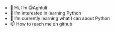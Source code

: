 - 👋 Hi, I’m @AghIuli
- 👀 I’m interested in learning Python
- 🌱 I’m currently learning what I can about Python
- 📫 How to reach me on github

<!---
AghIuli/AghIuli is a ✨ special ✨ repository because its `README.md` (this file) appears on your GitHub profile.
You can click the Preview link to take a look at your changes.
--->
